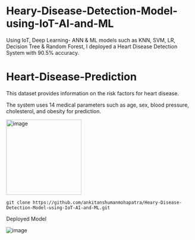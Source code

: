 # Heary-Disease-Detection-Model-using-IoT-AI-and-ML
Using IoT, Deep Learning- ANN &amp; ML models such as  KNN, SVM, LR, Decision Tree &amp; Random Forest, I deployed a Heart Disease Detection System with 90.5% accuracy.

# Heart-Disease-Prediction
This dataset provides information on the risk factors for heart disease.

The system uses 14 medical parameters such as age, sex, blood pressure, cholesterol, and obesity for prediction.

<img width="202" alt="image" src="https://github.com/ankitanshumanmohapatra/Heart-Disease-Detection-Model-using-IoT-AI-and-ML/assets/122162103/a3094280-f0e7-4acb-a1d5-fb413007f9fb">





```
git clone https://github.com/ankitanshumanmohapatra/Heary-Disease-Detection-Model-using-IoT-AI-and-ML.git
```
Deployed Model

![image](https://github.com/ankitanshumanmohapatra/Heart-Disease-Detection-Model-using-IoT-AI-and-ML/assets/122162103/5f66797c-b771-4698-bf79-582589c04e6b)
